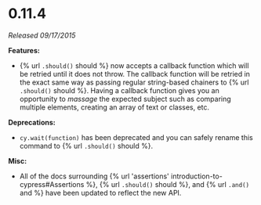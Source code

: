 # 0.11.4

*Released 09/17/2015*

**Features:**

- {% url `.should()` should %} now accepts a callback function which will be retried until it does not throw. The callback function will be retried in the exact same way as passing regular string-based chainers to {% url `.should()` should %}. Having a callback function gives you an opportunity to *massage* the expected subject such as comparing multiple elements, creating an array of text or classes, etc.

**Deprecations:**

- `cy.wait(function)` has been deprecated and you can safely rename this command to {% url `.should()` should %}.

**Misc:**

- All of the docs surrounding {% url 'assertions' introduction-to-cypress#Assertions %}, {% url `.should()` should %}, and {% url `.and()` and %} have been updated to reflect the new API.

